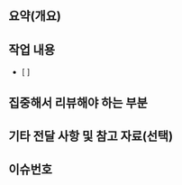 ## 요약(개요)

## 작업 내용
[//]: # (업무 체크리스트를 작성해주세요.)
- [ ]

## 집중해서 리뷰해야 하는 부분

## 기타 전달 사항 및 참고 자료(선택)

## 이슈번호
[//]: # (이슈 태그하실 때 '#4' 처럼 하지 않고 '- #4' 이렇게 하면 예쁘게 보여요.)